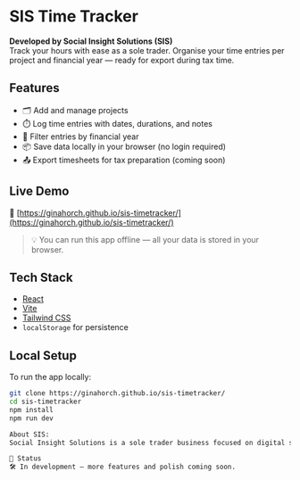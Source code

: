 # SIS Time Tracker

**Developed by Social Insight Solutions (SIS)**  
Track your hours with ease as a sole trader. Organise your time entries per project and financial year — ready for export during tax time.

## Features

- 🗂️ Add and manage projects
- ⏱️ Log time entries with dates, durations, and notes
- 📅 Filter entries by financial year
- 📦 Save data locally in your browser (no login required)
- 📤 Export timesheets for tax preparation (coming soon)

## Live Demo

🔗 [https://ginahorch.github.io/sis-timetracker/](https://ginahorch.github.io/sis-timetracker/)

> 💡 You can run this app offline — all your data is stored in your browser.

## Tech Stack

- [React](https://reactjs.org/)
- [Vite](https://vitejs.dev/)
- [Tailwind CSS](https://tailwindcss.com/)
- `localStorage` for persistence

## Local Setup

To run the app locally:

```bash
git clone https://ginahorch.github.io/sis-timetracker/
cd sis-timetracker
npm install
npm run dev

About SIS:
Social Insight Solutions is a sole trader business focused on digital solutions for social impact. This tracker was built in-house to support time tracking needs for independent project work.

📌 Status
🛠️ In development — more features and polish coming soon.